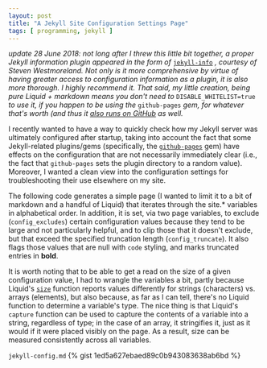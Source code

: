```yaml
---
layout: post
title: "A Jekyll Site Configuration Settings Page"
tags: [ programming, jekyll ] 
---
```

*update 28 June 2018: not long after I threw this little bit together, a proper Jekyll information plugin appeared in the form of* [`jekyll-info`](https://github.com/swestmoreland/jekyll-info) *, courtesy of Steven Westmoreland. Not only is it more comprehensive by virtue of having greater access to configuration information as a plugin, it is also more thorough. I highly recommend it. That said, my little creation, being pure Liquid + markdown means you don't need to* `DISABLE_WHITELIST=true` *to use it, if you happen to be using the* `github-pages` *gem, for whatever that's worth (and thus it [also runs on GitHub](http://jamesluberda.github.io/jekyll-config) as well.*

I recently wanted to have a way to quickly check how my Jekyll server was ultimately configured after startup, taking into account the fact that some Jekyll-related plugins/gems (specifically, the [`github-pages`](https://github.com/github/pages-gem) gem) have effects on the configuration that are not necessarily immediately clear (i.e., the fact that `github-pages` sets the plugin directory to a random value). Moreover, I wanted a clean view into the configuration settings for troubleshooting their use elsewhere on my site.

The following code generates a simple page (I wanted to limit it to a bit of markdown and a handful of Liquid) that iterates through the site.* variables in alphabetical order. In addition, it is set, via two page variables, to exclude (`config_excludes`) certain configuration values because they tend to be large and not particularly helpful, and to clip those that it doesn't exclude, but that exceed the specified truncation length (`config_truncate`). It also flags those values that are null with `code` styling, and marks truncated entries in **bold**.

It is worth noting that to be able to get a read on the size of a given configuration value, I had to wrangle the variables a bit, partly because Liquid's [`size`](http://shopify.github.io/liquid/filters/size/) function reports values differently for strings (characters) vs. arrays (elements), but also because, as far as I can tell, there's no Liquid function to determine a variable's type. The nice thing is that Liquid's `capture` function can be used to capture the contents of a variable into a string, regardless of type; in the case of an array,  it stringifies it, just as it would if it were placed visibly on the page. As a result, size can be measured consistently across all variables.

`jekyll-config.md`
{% gist 1ed5a627ebaed89c0b943083638ab6bd %}
